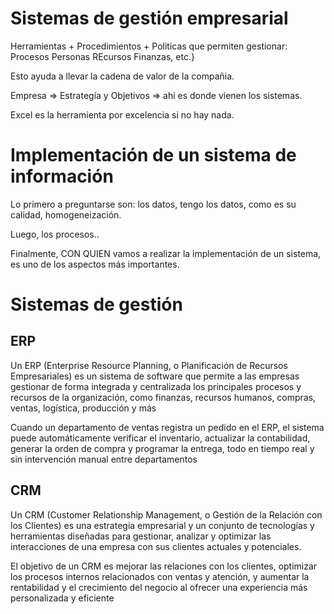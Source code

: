 # Sistemas de gestión empresarial

Herramientas + Procedimientos + Politicas  que permiten gestionar:
Procesos
Personas
REcursos
Finanzas, etc.}

Esto ayuda a llevar la cadena de valor de la compañia.

Empresa => Estrategía y Objetivos => ahi es donde vienen los sistemas.

Excel es la herramienta por excelencia si no hay nada.


# Implementación de un sistema de información

Lo  primero a preguntarse son: los datos, tengo los datos, como es su calidad, homogeneización.

Luego, los procesos..

Finalmente, CON QUIEN vamos a realizar la implementación de un sistema, es uno de los aspectos más importantes.

# Sistemas de gestión

## ERP

Un ERP (Enterprise Resource Planning, o Planificación de Recursos Empresariales) es un sistema de software que permite a las empresas gestionar de forma integrada y centralizada los principales procesos y recursos de la organización, como finanzas, recursos humanos, compras, ventas, logística, producción y más

Cuando un departamento de ventas registra un pedido en el ERP, el sistema puede automáticamente verificar el inventario, actualizar la contabilidad, generar la orden de compra y programar la entrega, todo en tiempo real y sin intervención manual entre departamentos

## CRM

Un CRM (Customer Relationship Management, o Gestión de la Relación con los Clientes) es una estrategia empresarial y un conjunto de tecnologías y herramientas diseñadas para gestionar, analizar y optimizar las interacciones de una empresa con sus clientes actuales y potenciales.

El objetivo de un CRM es mejorar las relaciones con los clientes, optimizar los procesos internos relacionados con ventas y atención, y aumentar la rentabilidad y el crecimiento del negocio al ofrecer una experiencia más personalizada y eficiente


